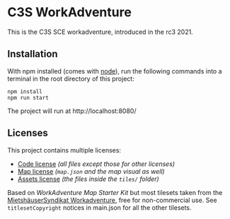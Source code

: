 # C3S WorkAdventure

This is the C3S SCE workadventure, introduced in the rc3 2021.

## Installation

With npm installed (comes with [node](https://nodejs.org/en/)), run the following commands into a terminal in the root directory of this project:

```shell
npm install
npm run start
```

The project will run at http://localhost:8080/

## Licenses

This project contains multiple licenses:

* [Code license](./LICENSE.code) *(all files except those for other licenses)*
* [Map license](./LICENSE.map) *(`map.json` and the map visual as well)*
* [Assets license](./LICENSE.assets) *(the files inside the `tiles/` folder)*

Based on *WorkAdventure Map Starter Kit* but most tilesets taken from the [MietshäuserSyndikat Workadventure](https://github.com/pippcat/WA-syndikat), free for non-commercial use. See `titlesetCopyright` notices in main.json for all the other tilesets.
